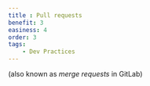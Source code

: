 ```yaml
---
title : Pull requests
benefit: 3
easiness: 4
order: 3
tags:
    - Dev Practices
---
```


(also known as *merge requests* in GitLab)